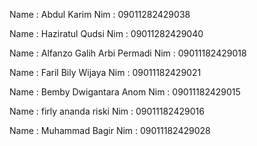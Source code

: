Name : Abdul Karim
Nim : 09011282429038

Name : Haziratul Qudsi
Nim : 09011282429040

Name : Alfanzo Galih Arbi Permadi
Nim : 09011182429018

Name : Faril Bily Wijaya
Nim : 09011182429021

Name : Bemby Dwigantara Anom
Nim : 09011182429015

Name : firly ananda riski
Nim : 09011182429016

Name : Muhammad Bagir
Nim : 09011182429028
